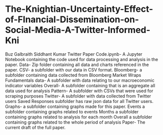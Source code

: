 # The-Knightian-Uncertainty-Effect-of-FInancial-Dissemination-on-Social-Media-A-Twitter-Informed-Kni
Buz Galbraith 
Siddhant Kumar
Twitter Paper Code.ipynb-  A Jupyter Notebook containing the code used for data processing and analysis in the paper. 
Data- Zip folder containing all data and charts referenced in the paper. 
CSV- a subfolder with our data in CSV format. 
Bloomberg-  a subfolder containing data collected from Bloomberg Market Wraps
Fundamentals data- A subfolder with data relating to our macroeconomic indicator variables
Overall- A subfolder containing that is an aggregate all data used for analysis
Pattern- A subfolder with CSVs that were used for scraping purposes
Twitter- A subfolder with data collected from Twitter users
Saved Responses subfolder has raw json data for all Twitter users.
Graphs- a subfolder containing graphs made for this paper. 
Events a subfolder containing graphs related to events
Months a subfolder containing graphs related to analysis for each month 
Overall a subfolder containing graphs related to the whole period of analysis
Paper- The current draft of the full paper. 

